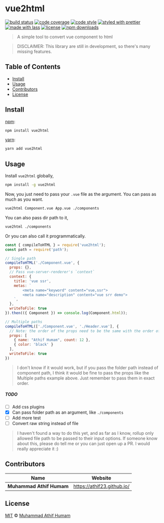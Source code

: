 # vue2html

[![build status](https://img.shields.io/travis/com/athif23/vue2html.svg)](https://travis-ci.com/athif23/vue2html)
[![code coverage](https://img.shields.io/codecov/c/github/athif23/vue2html.svg)](https://codecov.io/gh/athif23/vue2html)
[![code style](https://img.shields.io/badge/code_style-XO-5ed9c7.svg)](https://github.com/sindresorhus/xo)
[![styled with prettier](https://img.shields.io/badge/styled_with-prettier-ff69b4.svg)](https://github.com/prettier/prettier)
[![made with lass](https://img.shields.io/badge/made_with-lass-95CC28.svg)](https://lass.js.org)
[![license](https://img.shields.io/github/license/athif23/vue2html.svg)](LICENSE)
[![npm downloads](https://img.shields.io/npm/dt/vue2html.svg)](https://npm.im/vue2html)

> A simple tool to convert vue component to html 

> DISCLAIMER: This library are still in development, so there's many missing features.


## Table of Contents

* [Install](#install)
* [Usage](#usage)
* [Contributors](#contributors)
* [License](#license)


## Install

[npm][]:

```sh
npm install vue2html
```

[yarn][]:

```sh
yarn add vue2html
```


## Usage

Install `vue2html` globally,
```sh
npm install -g vue2html
```
Now, you just need to pass your `.vue` file as the argument. You can pass as much as you want.

```sh
vue2html Component.vue App.vue ./components 
```

You can also pass dir path to it,

```sh
vue2html ./components
```

Or you can also call it programmatically.

```js
const { compileToHTML } = require('vue2html');
const path = require('path');

// Single path
compileToHTML('./Component.vue', {
  props: {},
  // Pass vue-server-renderer's `context`
  context: { 
    title: 'vue ssr',
    metas: `
        <meta name="keyword" content="vue,ssr">
        <meta name="description" content="vue srr demo">
    `,
  },
  writeToFile: true
}).then(({ Component }) => console.log(Component.html));

// Multiple paths
compileToHTML(['./Component.vue', './Header.vue'], {
  // Note: the order of the props need to be the same with the order of the paths
  props: [
    { name: "Athif Humam", count: 12 },
    { color: 'black' }
  ],
  writeToFile: true
})
```

> I don't know if it would work, but if you pass the folder path instead of component path, I think it would be fine to pass the props like the Multiple paths example above. Just remember to pass them in exact order.

##### TODO

* [ ] Add css plugins
* [x] Can pass folder path as an argument, like `./components`
* [ ] Add more test
* [ ] Convert raw string instead of file

> I haven't found a way to do this yet, and as far as I know, rollup only allowed file path to be passed to their input options. If someone know about this, please do tell me or you can just open up a PR. I would really appreciate it :)


## Contributors

| Name                     | Website                      |
| ------------------------ | ---------------------------- |
| **Muhammad Athif Humam** | <https://athif23.github.io/> |


## License

[MIT](LICENSE) © [Muhammad Athif Humam](https://athif23.github.io/)


## 

[npm]: https://www.npmjs.com/

[yarn]: https://yarnpkg.com/
